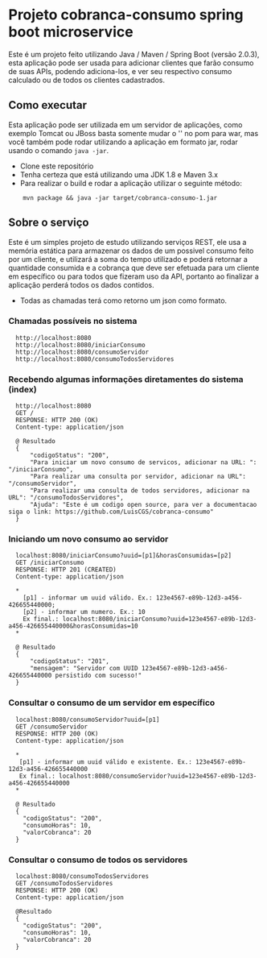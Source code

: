 # Projeto cobranca-consumo spring boot microservice

Este é um projeto feito utilizando Java / Maven / Spring Boot (versão 2.0.3), esta aplicação pode ser usada para adicionar clientes que farão consumo de suas APIs, podendo adiciona-los, e ver seu respectivo consumo calculado ou de todos os clientes cadastrados.

## Como executar

Esta aplicação pode ser utilizada em um servidor de aplicações, como exemplo Tomcat ou JBoss basta somente mudar o '<package>' no pom para war, mas você também pode rodar utilizando a aplicação em formato jar, rodar usando o comando  ```java -jar```.

* Clone este repositório
* Tenha certeza que está utilizando uma JDK 1.8 e Maven 3.x
* Para realizar o build e rodar a aplicação utilizar o seguinte método:
```
    mvn package && java -jar target/cobranca-consumo-1.jar
```

## Sobre o serviço

Este é um simples projeto de estudo utilizando serviços REST, ele usa a memória estática para armazenar os dados de um possivel consumo feito por um cliente, e utilizará a soma do tempo utilizado e poderá retornar a quantidade consumida e a cobrança que deve ser efetuada para um cliente em específico ou para todos que fizeram uso da API, portanto ao finalizar a aplicação perderá todos os dados contidos.

* Todas as chamadas terá como retorno um json como formato.

### Chamadas possíveis no sistema

```
  http://localhost:8080
  http://localhost:8080/iniciarConsumo
  http://localhost:8080/consumoServidor
  http://localhost:8080/consumoTodosServidores
```

### Recebendo algumas informações diretamentes do sistema (index)
```
  http://localhost:8080
  GET /
  RESPONSE: HTTP 200 (OK)
  Content-type: application/json
  
  @ Resultado
  {
      "codigoStatus": "200",
      "Para iniciar um novo consumo de servicos, adicionar na URL: ": "/iniciarConsumo",
      "Para realizar uma consulta por servidor, adicionar na URL": "/consumoServidor",
      "Para realizar uma consulta de todos servidores, adicionar na URL": "/consumoTodosServidores",
      "Ajuda": "Este é um codigo open source, para ver a documentacao siga o link: https://github.com/LuisCGS/cobranca-consumo"
  }
```

### Iniciando um novo consumo ao servidor
```
  localhost:8080/iniciarConsumo?uuid=[p1]&horasConsumidas=[p2]
  GET /iniciarConsumo
  RESPONSE: HTTP 201 (CREATED)
  Content-type: application/json
  
  *
    [p1] - informar um uuid válido. Ex.: 123e4567-e89b-12d3-a456-426655440000;
    [p2] - informar um numero. Ex.: 10
    Ex final.: localhost:8080/iniciarConsumo?uuid=123e4567-e89b-12d3-a456-426655440000&horasConsumidas=10
  *
  
  @ Resultado
  {
      "codigoStatus": "201",
      "mensagem": "Servidor com UUID 123e4567-e89b-12d3-a456-426655440000 persistido com sucesso!"
  }
```

### Consultar o consumo de um servidor em específico
```
  localhost:8080/consumoServidor?uuid=[p1]
  GET /consumoServidor
  RESPONSE: HTTP 200 (OK)
  Content-type: application/json
  
  *
   [p1] - informar um uuid válido e existente. Ex.: 123e4567-e89b-12d3-a456-426655440000 
   Ex final.: localhost:8080/consumoServidor?uuid=123e4567-e89b-12d3-a456-426655440000
  *
  
  @ Resultado
  {
    "codigoStatus": "200",
    "consumoHoras": 10,
    "valorCobranca": 20
  }
```

### Consultar o consumo de todos os servidores
```
  localhost:8080/consumoTodosServidores
  GET /consumoTodosServidores
  RESPONSE: HTTP 200 (OK)
  Content-type: application/json
  
  @Resultado
  {
    "codigoStatus": "200",
    "consumoHoras": 10,
    "valorCobranca": 20
  }
```
